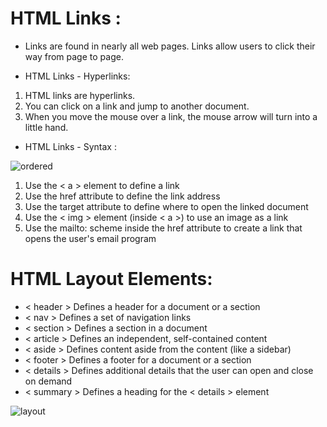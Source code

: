 # HTML Links : 

* Links are found in nearly all web pages. Links allow users to click their way from page to page.

* HTML Links - Hyperlinks:

1. HTML links are hyperlinks.
1. You can click on a link and jump to another document.
1. When you move the mouse over a link, the mouse arrow will turn into a little hand.

 
* HTML Links - Syntax :

![ordered](https://lh3.googleusercontent.com/proxy/N3AZ9OZSpwcRdPOEQPPWrkgJ0gHC8QKy6Coaf7901JVDtNxmrEkS_KBy4MckIQTGffS_5aj5wRruqLHiF2jFE4BNZXvPAt4gjvFJl8HNGSAUqQS94mOzWrMnZG7CnvV1f7wJUd7lmHp8ZNr25W8TNt21oAHsy-1lvHSjZXeu)



1. Use the < a > element to define a link
1. Use the href attribute to define the link address
1. Use the target attribute to define where to open the linked document
1. Use the < img > element (inside < a >) to use an image as a link
1. Use the mailto: scheme inside the href attribute to create a link that opens the user's email program


# HTML Layout Elements:
  
- < header >   Defines a header for a document or a section
- < nav >   Defines a set of navigation links
- < section >   Defines a section in a document
- < article >   Defines an independent, self-contained content
- < aside >   Defines content aside from the content (like a sidebar)
- < footer >   Defines a footer for a document or a section
- < details >   Defines additional details that the user can open and close on demand
- < summary >   Defines a heading for the < details > element


![layout](https://www.w3schools.com/html/img_sem_elements.gif)


